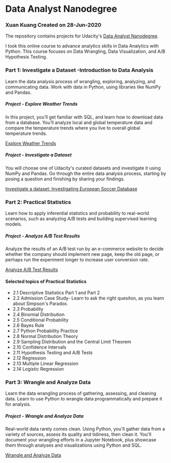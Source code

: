 # Data Analyst Nanodegree

### Xuan Kuang Created on 28-Jun-2020

The repository contains projects for Udacity's [Data Analyst Nanodegree](https://www.udacity.com/course/data-analyst-nanodegree--nd002). 

I took this online course to advance analytics skills in Data Analytics with Python. This course focuses on Data Wrangling, Data Visualization, and A/B Hypothesis Testing.

### Part 1: Investigate a Dataset -Introduction to Data Analysis
Learn the data analysis process of wrangling, exploring, analyzing, and communicating data. Work with data in Python, using libraries like NumPy and Pandas.

##### Project - Explore Weather Trends

In this project, you'll get familiar with SQL, and learn how to download data from a database. You’ll analyze local and global temperature data and compare the temperature trends where you live to overall global temperature trends.

[Explore Weather Trends](project1_weathertrends.ipynb)

##### Project - Investigate a Dataset

You will choose one of Udacity's curated datasets and investigate it using NumPy and Pandas. Go through the entire data analysis process, starting by posing a question and finishing by sharing your findings.

[Investigate a dataset: Investigating European Soccer Database](investigate_a_dataset.ipynb)


### Part 2: Practical Statistics

Learn how to apply inferential statistics and probability to real-world scenarios, such as analyzing A/B tests and building supervised learning models.

##### Project - Analyze A/B Test Results

Analyze the results of an A/B test run by an e-commerce website to decide whether the company should implement new page, keep the old page, or perhaps run the experiment longer to increase user conversion rate. 

[Analyze A/B Test Results](https://github.com/kuang287/DataAnalyst/tree/main/Project3_AnalyzeABTestResults%202)

#### Selected topics of Practical Statistics
- 2.1 Descriptive Statistics Part 1 and Part 2
- 2.2 Admission Case Study- Learn to ask the right quesiton, as you learn about Simpson's Paradox.
- 2.3 Probability
- 2.4 Binomial Distribution
- 2.5 Conditional Probability
- 2.6 Bayes Rule
- 2.7 Python Probability Practice
- 2.8 Normal Distribution Theory
- 2.9 Sampling Distribution and the Central Limit Theorem
- 2.10 Confidence Intervals
- 2.11 Hypothesis Testing and A/B Tests
- 2.12 Regression
- 2.13 Multiple Linear Regression
- 2.14 Logistic Regression

### Part 3: Wrangle and Analyze Data

Learn the data wrangling process of gathering, assessing, and cleaning data. Learn to use Python to wrangle data programmatically and prepare it for analysis.

##### Project - Wrangle and Analyze Data

Real-world data rarely comes clean. Using Python, you'll gather data from a variety of sources, assess its quality and tidiness, then clean it. You'll document your wrangling efforts in a Jupyter Notebook, plus showcase them through analyses and visualizations using Python and SQL.

[Wrangle and Analyze Data](https://github.com/kuang287/DataAnalyst/tree/main/Project4_Data%20Wrangling)
